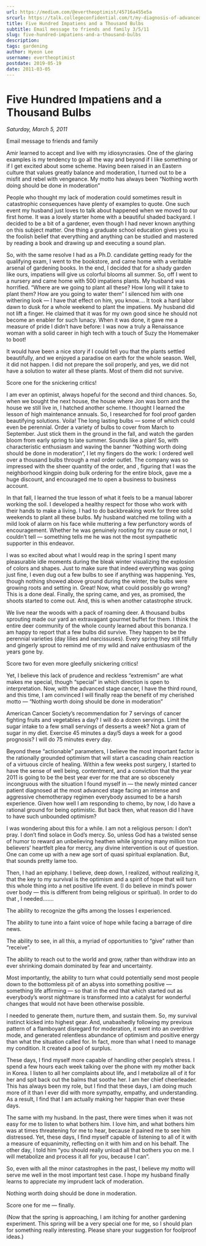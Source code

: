```yaml
---
url: https://medium.com/@evertheoptimist/45716a455e5a
srcurl: https://talk.collegeconfidential.com/t/my-diagnosis-of-advanced-cancer-how-to-help-my-kids/1013554/507
title: Five Hundred Impatiens and a Thousand Bulbs
subtitle: Email message to friends and family 3/5/11
slug: five-hundred-impatiens-and-a-thousand-bulbs
description: 
tags: gardening
author: Hyeon Lee
username: evertheoptimist
postdate: 2019-05-19
date: 2011-03-05
---
```


# Five Hundred Impatiens and a Thousand Bulbs

*Saturday, March 5, 2011*

Email message to friends and family

Amir learned to accept and live with my idiosyncrasies. One of the glaring examples is my tendency to go all the way and beyond if I like something or if I get excited about some scheme. Having been raised in an Eastern culture that values greatly balance and moderation, I turned out to be a misfit and rebel with vengeance. My motto has always been “Nothing worth doing should be done in moderation”

People who thought my lack of moderation could sometimes result in catastrophic consequences have plenty of examples to quote. One such event my husband just loves to talk about happened when we moved to our first home. It was a lovely starter home with a beautiful shaded backyard. I decided to be a bit of a gardener, even though I had never known anything on this subject matter. One thing a graduate school education gives you is the foolish belief that everything and anything can be studied and mastered by reading a book and drawing up and executing a sound plan.

So, with the same resolve I had as a Ph.D. candidate getting ready for the qualifying exam, I went to the bookstore, and came home with a veritable arsenal of gardening books. In the end, I decided that for a shady garden like ours, impatiens will give us colorful blooms all summer. So, off I went to a nursery and came home with 500 impatiens plants. My husband was horrified. “Where are we going to plant all these? How long will it take to plant them? How are you going to water them” I silenced him with one withering look — I have that effect on him, you know…. It took a hard labor dawn to dusk for a whole weekend to plant the impatiens. My husband did not lift a finger. He claimed that it was for my own good since he should not become an enabler for such lunacy. When it was done, it gave me a measure of pride I didn’t have before: I was now a truly a Renaissance woman with a solid career in high tech with a touch of Suzy the Homemaker to boot!

It would have been a nice story if I could tell you that the plants settled beautifully, and we enjoyed a paradise on earth for the whole season. Well, it did not happen. I did not prepare the soil properly, and yes, we did not have a solution to water all these plants. Most of them did not survive.

Score one for the snickering critics!

I am ever an optimist, always hopeful for the second and third chances. So, when we bought the next house, the house where Jon was born and the house we still live in, I hatched another scheme. I thought I learned the lesson of high maintenance annuals. So, I researched for fool proof garden beautifying solutions. Voila! The long lasting bulbs — some of which could even be perennial. Order a variety of bulbs to cover from March to September. Just stick them in the ground in the fall, and watch the garden bloom from early spring to late summer. Sounds like a plan! So, with characteristic enthusiasm and waving the banner “Nothing worth doing should be done in moderation”, I let my fingers do the work: I ordered well over a thousand bulbs through a mail order outlet. The company was so impressed with the sheer quantity of the order, and , figuring that I was the neighborhood kingpin doing bulk ordering for the entire block, gave me a huge discount, and encouraged me to open a business to business account.

In that fall, I learned the true lesson of what it feels to be a manual laborer working the soil. I developed a healthy respect for those who work with their hands to make a living. I had to do backbreaking work for three solid weekends to plant all these bulbs. My husband watched me toiling with a mild look of alarm on his face while muttering a few perfunctory words of encouragement. Whether he was genuinely rooting for my cause or not, I couldn’t tell — something tells me he was not the most sympathetic supporter in this endeavor.

I was so excited about what I would reap in the spring I spent many pleasurable idle moments during the bleak winter visualizing the explosion of colors and shapes. Just to make sure that indeed everything was going just fine, I even dug out a few bulbs to see if anything was happening. Yes, though nothing showed above ground during the winter, the bulbs were growing roots and setting in. Great! Now, what could possibly go wrong? This is a done deal. Finally, the spring came, and yes, as promised, the shoots started to come out. And, this is when another catastrophe struck.

We live near the woods with a pack of roaming deer. A thousand bulbs sprouting made our yard an extravagant gourmet buffet for them. I think the entire deer community of the whole county learned about this bonanza. I am happy to report that a few bulbs did survive. They happen to be the perennial varieties (day lilies and narcissuses). Every spring they still fitfully and gingerly sprout to remind me of my wild and naïve enthusiasm of the years gone by.

Score two for even more gleefully snickering critics!

Yet, I believe this lack of prudence and reckless “extremism” are what makes me special, though “special” in which direction is open to interpretation. Now, with the advanced stage cancer, I have the third round, and this time, I am convinced I will finally reap the benefit of my cherished motto — “Nothing worth doing should be done in moderation”

American Cancer Society’s recommendation for 7 servings of cancer fighting fruits and vegetables a day? I will do a dozen servings. Limit the sugar intake to a few small servings of desserts a week? Not a gram of sugar in my diet. Exercise 45 minutes a day/5 days a week for a good prognosis? I will do 75 minutes every day.

Beyond these “actionable” parameters, I believe the most important factor is the rationally grounded optimism that will start a cascading chain reaction of a virtuous circle of healing. Within a few weeks post surgery, I started to have the sense of well being, contentment, and a conviction that the year 2011 is going to be the best year ever for me that are so obscenely incongruous with the situation I found myself in — the newly minted cancer patient diagnosed at the most advanced stage facing an intense and aggressive chemotherapy regimen everybody assumed to be a harsh experience. Given how well I am responding to chemo, by now, I do have a rational ground for being optimistic. But back then, what reason did I have to have such unbounded optimism?

I was wondering about this for a while. I am not a religious person: I don’t pray. I don’t find solace in God’s mercy. So, unless God has a twisted sense of humor to reward an unbelieving heathen while ignoring many million true believers’ heartfelt plea for mercy, any divine intervention is out of question. One can come up with a new age sort of quasi spiritual explanation. But, that sounds pretty lame too.

Then, I had an epiphany. I believe, deep down, I realized, without realizing it, that the key to my survival is the optimism and a spirit of hope that will turn this whole thing into a net positive life event. (I do believe in mind’s power over body — this is different from being religious or spiritual). In order to do that , I needed…….

The ability to recognize the gifts among the losses I experienced.

The ability to tune into a faint voice of hope while facing a barrage of dire news.

The ability to see, in all this, a myriad of opportunities to “give” rather than “receive”.

The ability to reach out to the world and grow, rather than withdraw into an ever shrinking domain dominated by fear and uncertainty.

Most importantly, the ability to turn what could potentially send most people down to the bottomless pit of an abyss into something positive — something life affirming — so that in the end that which started out as everybody’s worst nightmare is transformed into a catalyst for wonderful changes that would not have been otherwise possible.

I needed to generate them, nurture them, and sustain them. So, my survival instinct kicked into highest gear. And, unabashedly following my previous pattern of a flamboyant disregard for moderation, it went into an overdrive mode, and generated relentless abundance of optimism and positive energy than what the situation called for. In fact, more than what I need to manage my condition. It created a pool of surplus.

These days, I find myself more capable of handling other people’s stress. I spend a few hours each week talking over the phone with my mother back in Korea. I listen to all her complaints about life, and I metabolize all of it for her and spit back out the balms that soothe her. I am her chief cheerleader. This has always been my role, but I find that these days, I am doing much more of it than I ever did with more sympathy, empathy, and understanding. As a result, I find that I am actually making her happier than ever these days.

The same with my husband. In the past, there were times when it was not easy for me to listen to what bothers him. I love him, and what bothers him was at times threatening for me to hear, because it pained me to see him distressed. Yet, these days, I find myself capable of listening to all of it with a measure of equanimity, reflecting on it with him and on his behalf. The other day, I told him “you should really unload all that bothers you on me. I will metabolize and process it all for you, because I can”.

So, even with all the minor catastrophes in the past, I believe my motto will serve me well in the most important test case. I hope my husband finally learns to appreciate my imprudent lack of moderation.

Nothing worth doing should be done in moderation.

Score one for me — finally.

(Now that the spring is approaching, I am itching for another gardening experiment. This spring will be a very special one for me, so I should plan for something really interesting. Please share your suggestion for foolproof ideas.)

